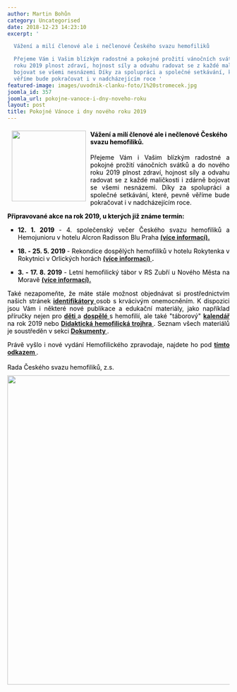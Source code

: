 ```yaml
---
author: Martin Bohůn
category: Uncategorised
date: 2018-12-23 14:23:10
excerpt: '

  Vážení a milí členové ale i nečlenové Českého svazu hemofiliků

  Přejeme Vám i Vašim blízkým radostné a pokojné prožití vánočních svátků a do nového
  roku 2019 plnost zdraví, hojnost síly a odvahu radovat se z každé maličkosti i zdárně
  bojovat se všemi nesnázemi Díky za spolupráci a společné setkávání, které, pevně
  věříme bude pokračovat i v nadcházejícím roce '
featured-image: images/uvodnik-clanku-foto/1%20stromecek.jpg
joomla_id: 357
joomla_url: pokojne-vanoce-i-dny-noveho-roku
layout: post
title: Pokojné Vánoce i dny nového roku 2019
---
```


<h4>
 <span style="color: #000000;">
  <img border="0" height="160" src="{{ site.baseurl }}/images/uvodnik-clanku-foto/1%20stromecek.jpg" style="float: left; margin-left: 10px; margin-right: 10px;" width="168"/>
 </span>
</h4>
<h4>
 <span style="color: #000000;">
  Vážení a milí členové ale i nečlenové Českého svazu hemofiliků.
 </span>
</h4>
<p style="text-align: justify;">
 <span style="color: #000000;">
  Přejeme Vám i Vašim blízkým radostné a pokojné prožití vánočních svátků a do nového roku 2019 plnost zdraví, hojnost síly a odvahu radovat se z každé maličkosti i zdárně bojovat se všemi nesnázemi. Díky za spolupráci a společné setkávání, které, pevně věříme bude pokračovat i v nadcházejícím roce.
 </span>
</p>
<p>
 <strong>
  <span style="color: #000000;">
   Připravované akce na rok 2019, u kterých již známe termín:
  </span>
 </strong>
</p>
<ul style="list-style-type: square;">
 <li style="text-align: justify;">
  <span style="color: #000000;">
   <strong>
    12. 1. 2019
   </strong>
   - 4. společenský večer Českého svazu hemofiliků a Hemojunioru v hotelu Alcron Radisson Blu Praha
  </span>
  <strong>
   <a href="index.php/cs/2-uncategorised/350-4-spolecensky-vecer-je-za-dvermi-hemofilici-se-sejdou-uz-v-lednu" title="4. společenský večer Českého svazu hemofiliků a Hemojunioru">
    (více informací).
   </a>
  </strong>
 </li>
</ul>
<ul style="list-style-type: square; text-align: justify;">
 <li>
  <span style="color: #000000;">
   <strong>
    18. - 25. 5. 2019
   </strong>
   - Rekondice dospělých hemofiliků v hotelu Rokytenka v Rokytnici v Orlických horách
  </span>
  <strong>
   <a href="index.php/cs/akce-seznam/13-akce2/358-rekondice-dospelych-2019-v-novem" title="Rekondiční pobyt dospělých hemofiliků 2019">
    (více informací)
   </a>
   .
  </strong>
 </li>
</ul>
<ul style="list-style-type: square; text-align: justify;">
 <li>
  <span style="color: #000000;">
   <strong>
    3. - 17. 8. 2019
   </strong>
   - Letní hemofilický tábor v RS Zubří u Nového Města na Moravě
  </span>
  <a href="index.php/cs/akce-seznam/12-akce1/356-na-hemofilicky-tabor-do-zubri-tentokrat-v-srpnu" title="Letní hemofilický tábor 2019">
   <strong>
    (více informací).
   </strong>
  </a>
 </li>
</ul>
<p style="text-align: justify;">
 <span style="color: #000000;">
  Také nezapomeňte, že máte stále možnost objednávat si prostřednictvím
 </span>
 <span style="color: #000000;">
  našich stránek
 </span>
 <span style="color: #000000;">
  <strong>
   <a href="https://hemofilici.us18.list-manage.com/track/click?u=4bb608b18fc84aebbdc33d873&amp;id=4712556765&amp;e=127af64c4b" title="Identifikátory osob s poruchou krevního srážení">
    identifikátory
   </a>
  </strong>
  osob s krvácivým onemocněním. K dispozici jsou Vám i některé nové publikace a edukační materiály, jako například příručky nejen pro
  <strong>
   <a href="index.php/cs/dokumenty/category/24-prirucka-nejen-pro-deti-a-dospivajici-s-hemofilii" title="Děti a dospívající s hemofilií">
    děti
   </a>
  </strong>
  a
  <strong>
   <a href="index.php/cs/dokumenty/category/23-prirucka-nejen-pro-dospele-hemofiliky" title="Příručka nejen pro dospělé hemofiliky">
    dospělé
   </a>
  </strong>
  s hemofilií, ale také "táborový"
  <strong>
   <a href="index.php/cs/dokumenty/category/26-taborovy-kalendar-na-rok-2019" title="Táborový kalendář 2019">
    kalendář
   </a>
  </strong>
  na rok 2019 nebo
  <strong>
   <a href="index.php/cs/dokumenty/category/27-didakticka-hemofilicka-trojhra" title="Didaktická hemofilická trojhra">
    Didaktická hemofilická trojhra
   </a>
  </strong>
  . Seznam všech materiálů je soustředěn v sekci
  <strong>
   <a href="index.php/cs/dokumenty" title="Dokumenty">
    Dokumenty
   </a>
  </strong>
  .
 </span>
</p>
<p style="text-align: justify;">
 <span style="color: #000000;">
  Právě vyšlo i nové vydání Hemofilického zpravodaje, najdete ho pod
  <a href="images/dokumenty-pdf-doc/zpravodaj/2_2018%20zpravodaj.pdf" title="Hemofilický zpravodaj 2/2018">
   <strong>
    tímto odkazem
   </strong>
  </a>
  .
 </span>
 <br/>
 <br/>
 <span style="color: #000000;">
  Rada Českého svazu hemofiliků, z.s.
 </span>
 <br/>
 <a href="images/uvodnik-clanku-foto/csh%20pf%202019.jpg" title="Pf 2019">
  <span style="color: #000000;">
   <img border="0" src="{{ site.baseurl }}/images/uvodnik-clanku-foto/csh%20pf%202019.jpg" style="vertical-align: middle; display: block; margin: 10px auto;" width="700"/>
  </span>
 </a>
</p>